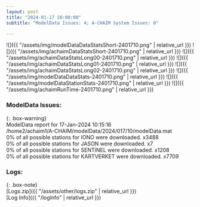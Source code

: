 ```yaml
---
layout: post
title: "2024-01-17 10:00:00"
subtitle: "ModelData Issues: 4; A-CHAIM System Issues: 0"

---
```


![]({{ "/assets/img/modelDataDataStatsShort-2401710.png" | relative_url }})
![]({{ "/assets/img/achaimDataStatsShort-2401710.png" | relative_url }})
![]({{ "/assets/img/achaimDataStatsLong00-2401710.png" | relative_url }})
![]({{ "/assets/img/achaimDataStatsLong01-2401710.png" | relative_url }})
![]({{ "/assets/img/achaimDataStatsLong02-2401710.png" | relative_url }})
![]({{ "/assets/img/modelDataDataStats-2401710.png" | relative_url }})
![]({{ "/assets/img/modelDataStationStats-2401710.png" | relative_url }})
![]({{ "/assets/img/achaimRunTime-2401710.png" | relative_url }})


### ModelData Issues:  
  
{: .box-warning}  
 ModelData report for 17-Jan-2024 10:15:16   
 /home2/achaim1/A-CHAIM/modelData/2024/017/10/modelData.mat   
 0% of all possible stations for IONO were downloaded. x3488   
 0% of all possible stations for JASON were downloaded. x7   
 0% of all possible stations for SENTINEL were downloaded. x1208   
 0% of all possible stations for KARTVERKET were downloaded. x7709   
  


### Logs:  
  
{: .box-note}  
[Logs.zip]({{ "/assets/other/logs.zip" | relative_url }})  
[Log Info]({{ "/logInfo" | relative_url }})  
